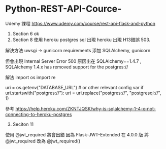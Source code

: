 # Python-REST-API-Cource-

Udemy 課程 https://www.udemy.com/course/rest-api-flask-and-python


1. Section 6 ok
2. Section 8 使用 heroku postgres sql 出現 heroku 出現 H13錯誤 503.

解決方法 uwsgi -> gunicorn 
requirements 添加 SQLAlchemy, gunicorn 

但會出現 Internal Server Error 500
原因出在 SQLAlchemy==1.4.7 , SQLAlchemy 1.4.x has removed support for the postgres://

解法
import os
import re

uri = os.getenv("DATABASE_URL")  # or other relevant config var
if uri.startswith("postgres://"):
    uri = uri.replace("postgres://", "postgresql://", 1)

參考
https://help.heroku.com/ZKNTJQSK/why-is-sqlalchemy-1-4-x-not-connecting-to-heroku-postgres


3. Seciton 11

使用 @jwt_required 將會出錯 
因為 Flask-JWT-Extended 在 4.0.0 版 將  @jwt_required  改為 @jwt_required()
